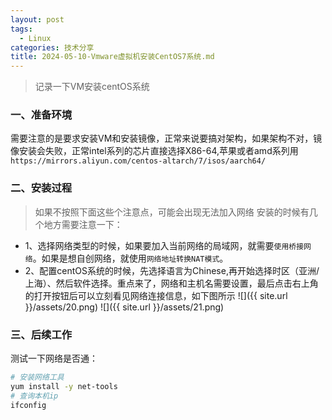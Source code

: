 ```yaml
---
layout: post
tags:
  - Linux
categories: 技术分享
title: 2024-05-10-Vmware虚拟机安装CentOS7系统.md
---
```


> 记录一下VM安装centOS系统

### 一、准备环境
需要注意的是要求安装VM和安装镜像，正常来说要搞对架构，如果架构不对，镜像安装会失败，正常intel系列的芯片直接选择X86-64,苹果或者amd系列用`https://mirrors.aliyun.com/centos-altarch/7/isos/aarch64/`

### 二、安装过程
> 如果不按照下面这些个注意点，可能会出现无法加入网络
安装的时候有几个地方需要注意一下：
- 1、选择网络类型的时候，如果要加入当前网络的局域网，就需要`使用桥接网络`。如果是想自创网络，就使用`网络地址转换NAT模式`。
- 2、配置centOS系统的时候，先选择语言为Chinese,再开始选择时区（亚洲/上海）、然后软件选择。重点来了，网络和主机名需要设置，最后点击右上角的打开按钮后可以立刻看见网络连接信息，如下图所示
![]({{ site.url }}/assets/20.png)
![]({{ site.url }}/assets/21.png)

### 三、后续工作
测试一下网络是否通：
```bash
# 安装网络工具
yum install -y net-tools
# 查询本机ip
ifconfig
```